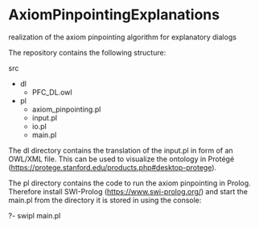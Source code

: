 # AxiomPinpointingExplanations
realization of the axiom pinpointing algorithm for explanatory dialogs

The repository contains the following structure:

src
 + dl
   - PFC_DL.owl
 + pl
   - axiom_pinpointing.pl
   - input.pl
   - io.pl
   - main.pl

The dl directory contains the translation of the input.pl in form of an OWL/XML file.
This can be used to visualize the ontology in Protégé 
(https://protege.stanford.edu/products.php#desktop-protege).

The pl directory contains the code to run the axiom pinpointing in Prolog.
Therefore install SWI-Prolog (https://www.swi-prolog.org/) and 
start the main.pl from the directory it is stored in using the console:

?- swipl main.pl
